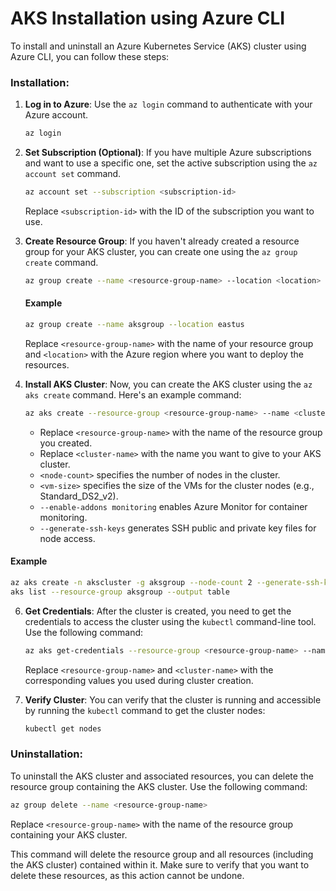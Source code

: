 # AKS Installation using Azure CLI
To install and uninstall an Azure Kubernetes Service (AKS) cluster using Azure CLI, you can follow these steps:

### Installation:

1. **Log in to Azure**: Use the `az login` command to authenticate with your Azure account.

   ```bash
   az login
   ```

2. **Set Subscription (Optional)**: If you have multiple Azure subscriptions and want to use a specific one, set the active subscription using the `az account set` command.

   ```bash
   az account set --subscription <subscription-id>
   ```

   Replace `<subscription-id>` with the ID of the subscription you want to use.

3. **Create Resource Group**: If you haven't already created a resource group for your AKS cluster, you can create one using the `az group create` command.

   ```bash
   az group create --name <resource-group-name> --location <location>
   ```
   #### Example
   ```bash
   az group create --name aksgroup --location eastus
   ```

   Replace `<resource-group-name>` with the name of your resource group and `<location>` with the Azure region where you want to deploy the resources.

5. **Install AKS Cluster**: Now, you can create the AKS cluster using the `az aks create` command. Here's an example command:

   ```bash
   az aks create --resource-group <resource-group-name> --name <cluster-name> --node-count <node-count> --node-vm-size <vm-size> --enable-addons monitoring --generate-ssh-keys
   ```

   - Replace `<resource-group-name>` with the name of the resource group you created.
   - Replace `<cluster-name>` with the name you want to give to your AKS cluster.
   - `<node-count>` specifies the number of nodes in the cluster.
   - `<vm-size>` specifies the size of the VMs for the cluster nodes (e.g., Standard_DS2_v2).
   - `--enable-addons monitoring` enables Azure Monitor for container monitoring.
   - `--generate-ssh-keys` generates SSH public and private key files for node access.
#### Example
```bash
az aks create -n akscluster -g aksgroup --node-count 2 --generate-ssh-keys
aks list --resource-group aksgroup --output table
```


6. **Get Credentials**: After the cluster is created, you need to get the credentials to access the cluster using the `kubectl` command-line tool. Use the following command:

   ```bash
   az aks get-credentials --resource-group <resource-group-name> --name <cluster-name>
   ```

   Replace `<resource-group-name>` and `<cluster-name>` with the corresponding values you used during cluster creation.

7. **Verify Cluster**: You can verify that the cluster is running and accessible by running the `kubectl` command to get the cluster nodes:

   ```bash
   kubectl get nodes
   ```

### Uninstallation:

To uninstall the AKS cluster and associated resources, you can delete the resource group containing the AKS cluster. Use the following command:

```bash
az group delete --name <resource-group-name> 
```

Replace `<resource-group-name>` with the name of the resource group containing your AKS cluster.

This command will delete the resource group and all resources (including the AKS cluster) contained within it. Make sure to verify that you want to delete these resources, as this action cannot be undone.
